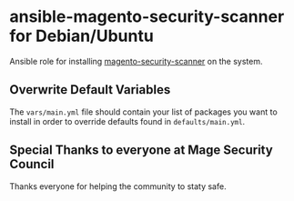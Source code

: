 ansible-magento-security-scanner for Debian/Ubuntu
============

Ansible role for installing [magento-security-scanner](git@github.com:haikulab/ansible-magento-security-scanner.git) on the system.

## Overwrite Default Variables

The `vars/main.yml` file should contain your list of packages you want to install in order to override defaults found in `defaults/main.yml`.

## Special Thanks to everyone at Mage Security Council

Thanks everyone for helping the community to staty safe.
